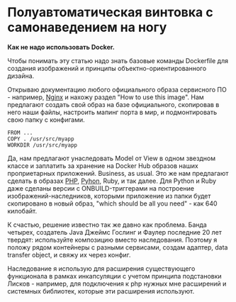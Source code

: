 Полуавтоматическая винтовка с самонаведением на ногу
========

**Как не надо использовать Docker.**

Чтобы понимать эту статью надо знать базовые команды Dockerfile для создания изображений и принципы объектно-ориентированного дизайна. 

Открываю документацию любого официального образа сервисного ПО - например, [Nginx](https://hub.docker.com/_/nginx/) и нахожу раздел "How to use this image".
Нам предлагают создать свой образ на базе официального, скопировав в него наши файлы, настроить мапинг порта в мир, и подмонтировать свою папку с конфигами.
```
FROM ...
COPY . /usr/src/myapp
WORKDIR /usr/src/myapp
```

Да, нам предлагают унаследовать Model от View в одном звездном классе и заплатить за хранение на Docker Hub образов наших проприетарных приложений. Business, as usual.
Это же нам предлагают сделать в образах [PHP](https://hub.docker.com/_/php/), [Pyhon](https://github.com/docker-library/docs/blob/master/python/README.md), Ruby, и так далее. Для Python и Ruby даже сделаны версии с ONBUILD-триггерами на построение изображений-наследников, которыми приложение из папки будет скопировано в новый образ, "which should be all you need" - как 640 килобайт.

К счастью, решение известно так же давно как проблема. Банда четырех, создатель Java Джеймс Гослинг и Фаулер последние 20 лет твердят: используйте композицию вместо наследования.
Поэтому я положу рядом контейнеры с разными сервисами, создам адаптер, data transfer object, и свяжу их через конфиг.

Наследование я использую для расширения существующего функционала в рамках инкапсуляции с учетом принципа подстановки Лисков - например, для подключения к php нужных мне расширений и системных библиотек, которые эти расширения используют.
